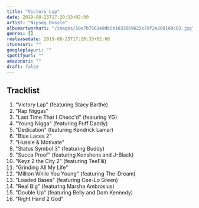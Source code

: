 ```yaml
---
title: "Victory Lap"
date: 2019-08-25T17:20:33+02:00
artist: "Nipsey Hussle"
albumartworkuri: "/images/58e7b7562e8db5b1633069622c79f2e208160c63.jpg"
genres: []
realeasedate: 2019-08-25T17:20:33+02:00
itunesuri: ""
googleplayuri: ""
spotifyuri: ""
amazonuri: ""
draft: false
---
```


## Tracklist

1. "Victory Lap" (featuring Stacy Barthe)
1. "Rap Niggas"
1. "Last Time That I Checc'd" (featuring YG)
1. "Young Nigga" (featuring Puff Daddy)
1. "Dedication" (featuring Kendrick Lamar)
1. "Blue Laces 2"
1. "Hussle & Motivate"
1. "Status Symbol 3" (featuring Buddy)
1. "Succa Proof" (featuring Konshens and J-Black)
1. "Keyz 2 the City 2" (featuring TeeFlii)
1. "Grinding All My Life"
1. "Million While You Young" (featuring The-Dream)
1. "Loaded Bases" (featuring Cee-Lo Green)
1. "Real Big" (featuring Marsha Ambrosius)
1. "Double Up" (featuring Belly and Dom Kennedy)
1. "Right Hand 2 God"